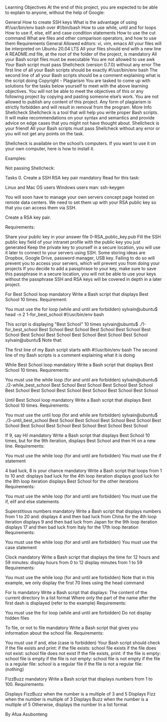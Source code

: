 Learning Objectives At the end of this project, you are expected to be able to explain to anyone, without the help of Google:

General How to create SSH keys What is the advantage of using #!/usr/bin/env bash over #!/bin/bash How to use while, until and for loops How to use if, else, elif and case condition statements How to use the cut command What are files and other comparison operators, and how to use them Requirements General Allowed editors: vi, vim, emacs All your files will be interpreted on Ubuntu 20.04 LTS All your files should end with a new line A README.md file, at the root of the folder of the project, is mandatory All your Bash script files must be executable You are not allowed to use awk Your Bash script must pass Shellcheck (version 0.7.0) without any error The first line of all your Bash scripts should be exactly #!/usr/bin/env bash The second line of all your Bash scripts should be a comment explaining what is the script doing Copyright - Plagiarism You are tasked to come up with solutions for the tasks below yourself to meet with the above learning objectives. You will not be able to meet the objectives of this or any following project by copying and pasting someone else’s work. You are not allowed to publish any content of this project. Any form of plagiarism is strictly forbidden and will result in removal from the program. More Info Shellcheck Shellcheck is a tool that will help you write proper Bash scripts. It will make recommendations on your syntax and semantics and provide advice on edge cases that you might not have thought about. Shellcheck is your friend! All your Bash scripts must pass Shellcheck without any error or you will not get any points on the task.

Shellcheck is available on the school’s computers. If you want to use it on your own computer, here is how to install it.

Examples:

Not passing Shellcheck:

Tasks 0. Create a SSH RSA key pair mandatory Read for this task:

Linux and Mac OS users Windows users man: ssh-keygen

You will soon have to manage your own servers concept page hosted on remote data centers. We need to set them up with your RSA public key so that you can access them via SSH.

Create a RSA key pair.

Requirements:

Share your public key in your answer file 0-RSA_public_key.pub Fill the SSH public key field of your intranet profile with the public key you just generated Keep the private key to yourself in a secure location, you will use it later to connect to your servers using SSH. Some storing ideas are Dropbox, Google Drive, password manager, USB key. Failing to do so will prevent you to access your servers, which will prevent you from doing your projects If you decide to add a passphrase to your key, make sure to save this passphrase in a secure location, you will not be able to use your keys without the passphrase SSH and RSA keys will be covered in depth in a later project.

For Best School loop mandatory Write a Bash script that displays Best School 10 times.
Requirement:

You must use the for loop (while and until are forbidden) sylvain@ubuntu$ head -n 2 1-for_best_school #!/usr/bin/env bash

This script is displaying "Best School" 10 times
sylvain@ubuntu$ ./1-for_best_school Best School Best School Best School Best School Best School Best School Best School Best School Best School Best School sylvain@ubuntu$ Note that:

The first line of my Bash script starts with #!/usr/bin/env bash The second line of my Bash scripts is a comment explaining what it is doing

While Best School loop mandatory Write a Bash script that displays Best School 10 times.
Requirements:

You must use the while loop (for and until are forbidden) sylvain@ubuntu$ ./2-while_best_school Best School Best School Best School Best School Best School Best School Best School Best School Best School Best School

Until Best School loop mandatory Write a Bash script that displays Best School 10 times.
Requirements:

You must use the until loop (for and while are forbidden) sylvain@ubuntu$ ./3-until_best_school Best School Best School Best School Best School Best School Best School Best School Best School Best School Best School

If 9, say Hi! mandatory Write a Bash script that displays Best School 10 times, but for the 9th iteration, displays Best School and then Hi on a new line.
Requirements:

You must use the while loop (for and until are forbidden) You must use the if statement

4 bad luck, 8 is your chance mandatory Write a Bash script that loops from 1 to 10 and:
displays bad luck for the 4th loop iteration displays good luck for the 8th loop iteration displays Best School for the other iterations Requirements:

You must use the while loop (for and until are forbidden) You must use the if, elif and else statements

Superstitious numbers mandatory Write a Bash script that displays numbers from 1 to 20 and:
displays 4 and then bad luck from China for the 4th loop iteration displays 9 and then bad luck from Japan for the 9th loop iteration displays 17 and then bad luck from Italy for the 17th loop iteration Requirements:

You must use the while loop (for and until are forbidden) You must use the case statement

Clock mandatory Write a Bash script that displays the time for 12 hours and 59 minutes:
display hours from 0 to 12 display minutes from 1 to 59 Requirements:

You must use the while loop (for and until are forbidden) Note that in this example, we only display the first 70 lines using the head command

For ls mandatory Write a Bash script that displays:
The content of the current directory In a list format Where only the part of the name after the first dash is displayed (refer to the example) Requirements:

You must use the for loop (while and until are forbidden) Do not display hidden files

To file, or not to file mandatory Write a Bash script that gives you information about the school file.
Requirements:

You must use if and, else (case is forbidden) Your Bash script should check if the file exists and print: if the file exists: school file exists if the file does not exist: school file does not exist If the file exists, print: if the file is empty: school file is empty if the file is not empty: school file is not empty if the file is a regular file: school is a regular file if the file is not a regular file: (nothing)

FizzBuzz mandatory Write a Bash script that displays numbers from 1 to 100.
Requirements:

Displays FizzBuzz when the number is a multiple of 3 and 5 Displays Fizz when the number is multiple of 3 Displays Buzz when the number is a multiple of 5 Otherwise, displays the number In a list format

By Afua Asubonteng
